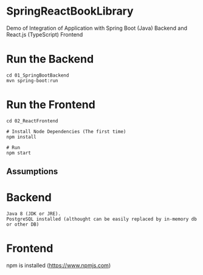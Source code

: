 # SpringReactBookLibrary
Demo of Integration of Application with Spring Boot (Java) Backend and React.js (TypeScript) Frontend 

# Run the Backend
	cd 01_SpringBootBackend
	mvn spring-boot:run

# Run the Frontend

	cd 02_ReactFrontend

	# Install Node Dependencies (The first time)
	npm install

	# Run
	npm start


## Assumptions

# Backend
	Java 8 (JDK or JRE).
	PostgreSQL installed (althought can be easily replaced by in-memory db or other DB)

# Frontend
npm is installed (https://www.npmjs.com)
